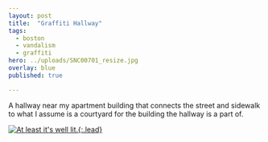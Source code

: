 ```yaml
---
layout: post
title:  "Graffiti Hallway"
tags:
  - boston
  - vandalism
  - graffiti
hero: ../uploads/SNC00701_resize.jpg
overlay: blue
published: true

---
```


A hallway near my apartment building that connects the street and sidewalk to what I assume is a courtyard for the building the hallway is a part of.

[![At least it's well lit.](../uploads/SNC00701_resize.jpg){:.lead}](../uploads/SNC00701.jpg)